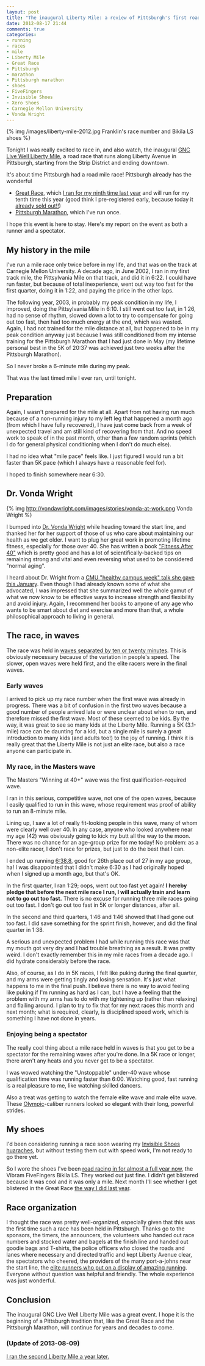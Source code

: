 ```yaml
---
layout: post
title: "The inaugural Liberty Mile: a review of Pittsburgh's first road mile race, a great community event"
date: 2012-08-17 21:44
comments: true
categories: 
- running
- races
- mile
- Liberty Mile
- Great Race
- Pittsburgh
- marathon
- Pittsburgh marathon
- shoes
- FiveFingers
- Invisible Shoes
- Xero Shoes
- Carnegie Mellon University
- Vonda Wright
---
```

{% img /images/liberty-mile-2012.jpg Franklin's race number and Bikila LS shoes %}

Tonight I was really excited to race in, and also watch, the inaugural [GNC Live Well Liberty Mile](http://www.libertymile.org/), a road race that runs along Liberty Avenue in Pittsburgh, starting from the Strip District and ending downtown.

It's about time Pittsburgh had a road mile race! Pittsburgh already has the wonderful

- [Great Race](http://rungreatrace.com/), which [I ran for my ninth time last year](/blog/2011/09/25/blistered-but-blissful-in-the-burgh/) and will run for my tenth time this year (good think I pre-registered early, because today it [already sold out!!](http://pittsburgh.cbslocal.com/2012/08/17/2012-great-race-officially-sold-out/))
- [Pittsburgh Marathon](http://www.pittsburghmarathon.com/), which I've run once.

I hope this event is here to stay. Here's my report on the event as both a runner and a spectator.

<!--more-->

## My history in the mile

I've run a mile race only twice before in my life, and that was on the track at Carnegie Mellon University. A decade ago, in June 2002, I ran in my first track mile, the Pittsylvania Mile on that track, and did it in 6:22. I could have run faster, but because of total inexperience, went out way too fast for the first quarter, doing it in 1:22, and paying the price in the other laps.

The following year, 2003, in probably my peak condition in my life, I improved, doing the Pittsylvania Mile in 6:10. I still went out too fast, in 1:26, had no sense of rhythm, slowed down a lot to try to compensate for going out too fast, then had too much energy at the end, which was wasted. Again, I had not trained for the mile distance at all, but happened to be in my peak condition anyway just because I was still conditioned from my intense training for the Pittsburgh Marathon that I had just done in May (my lifetime personal best in the 5K of 20:37 was achieved just two weeks after the Pittsburgh Marathon).

So I never broke a 6-minute mile during my peak.

That was the last timed mile I ever ran, until tonight.

## Preparation

Again, I wasn't prepared for the mile at all. Apart from not having run much because of a non-running injury to my left leg that happened a month ago (from which I have fully recovered), I have just come back from a week of unexpected travel and am still kind of recovering from that. And no speed work to speak of in the past month, other than a few random sprints (which I do for general physical conditioning when I don't do much else).

I had no idea what "mile pace" feels like. I just figured I would run a bit faster than 5K pace (which I always have a reasonable feel for).

I hoped to finish somewhere near 6:30.

## Dr. Vonda Wright

{% img http://vondawright.com/images/stories/vonda-at-work.png Vonda Wright %}

I bumped into [Dr. Vonda Wright](http://vondawright.com/) while heading toward the start line, and thanked her for her support of those of us who care about maintaining our health as we get older. I want to plug her great work in promoting lifetime fitness, especially for those over 40. She has written a book ["Fitness After 40"](http://vondawright.com/index.php?option=com_content&view=article&id=62&Itemid=83) which is pretty good and has a lot of scientifically-backed tips on remaining strong and vital and even reversing what used to be considered "normal aging".

I heard about Dr. Wright from a [CMU "healthy campus week" talk she gave this January](/blog/2012/01/20/cmu-fitness-challenge-keynote-lecture-by-vonda-wright-stay-strong-at-any-age/). Even though I had already known some of what she advocated, I was impressed that she summarized well the whole gamut of what we now know to be effective ways to increase strength and flexibility and avoid injury. Again, I recommend her books to anyone of any age who wants to be smart about diet and exercise and more than that, a whole philosophical approach to living in general.

## The race, in waves

The race was held in [waves separated by ten or twenty minutes](http://www.libertymile.org/Race-Waves.asp). This is obviously necessary because of the variation in people's speed. The slower, open waves were held first, and the elite racers were in the final waves.

### Early waves

I arrived to pick up my race number when the first wave was already in progress. There was a bit of confusion in the first two waves because a good number of people arrived late or were unclear about when to run, and therefore missed the first wave. Most of these seemed to be kids. By the way, it was great to see so many kids at the Liberty Mile. Running a 5K (3.1-mile) race can be daunting for a kid, but a single mile is surely a great introduction to many kids (and adults too!) to the joy of running. I think it is really great that the Liberty Mile is not just an elite race, but also a race anyone can participate in.

### My race, in the Masters wave

The Masters "Winning at 40+" wave was the first qualification-required wave.

I ran in this serious, competitive wave, not one of the open waves, because I easily qualified to run in this wave, whose requirement was proof of ability to run an 8-minute mile.

Lining up, I saw a lot of really fit-looking people in this wave, many of whom were clearly well over 40. In any case, anyone who looked anywhere near my age (42) was obviously going to kick my butt all the way to the moon. There was no chance for an age-group prize for me today! No problem: as a non-elite racer, I don't race for prizes, but just to do the best that I can.

I ended up running [6:38.8](http://runhigh.com/2012RESULTS/R081712AD.html), good for 26th place out of 27 in my age group, ha! I was disappointed that I didn't make 6:30 as I had originally hoped when I signed up a month ago, but that's OK.

In the first quarter, I ran 1:29; oops, went out too fast yet again! **I hereby pledge that before the next mile race I run, I will actually train and learn not to go out too fast.** There is no excuse for running three mile races going out too fast. I don't go out too fast in 5K or longer distances, after all.

In the second and third quarters, 1:46 and 1:46 showed that I had gone out too fast. I did save something for the sprint finish, however, and did the final quarter in 1:38.

A serious and unexpected problem I had while running this race was that my mouth got very dry and I had trouble breathing as a result. It was pretty weird. I don't exactly remember this in my mile races from a decade ago. I did hydrate considerably before the race.

Also, of course, as I do in 5K races, I felt like puking during the final quarter, and my arms were getting tingly and losing sensation. It's just what happens to me in the final push. I believe there is no way to avoid feeling like puking if I'm running as hard as I can, but I have a feeling that the problem with my arms has to do with my tightening up (rather than relaxing) and flailing around. I plan to try to fix that for my next races this month and next month; what is required, clearly, is disciplined speed work, which is something I have not done in years.

### Enjoying being a spectator

The really cool thing about a mile race held in waves is that you get to be a spectator for the remaining waves after you're done. In a 5K race or longer, there aren't any heats and you never get to be a spectator.

I was wowed watching the "Unstoppable" under-40 wave whose qualification time was running faster than 6:00. Watching good, fast running is a real pleasure to me, like watching skilled dancers.

Also a treat was getting to watch the female elite wave and male elite wave. These [Olympic](/blog/2012/07/27/why-i-do-not-watch-the-olympics-any-more/)-caliber runners looked so elegant with their long, powerful strides.

## My shoes

I'd been considering running a race soon wearing my [Invisible Shoes huaraches](/blog/2012/07/26/walking-and-running-in-invisible-shoes-a-review/), but without testing them out with speed work, I'm not ready to go there yet.

So I wore the shoes I've been [road racing in for almost a full year now](/blog/2011/09/23/happiness-is-finishing-39th-of-43-men-in-a-race/), the Vibram FiveFingers Bikila LS. They worked out just fine. I didn't get blistered because it was cool and it was only a mile. Next month I'll see whether I get blistered in the Great Race [the way I did last year](/blog/2011/09/25/blistered-but-blissful-in-the-burgh/).

## Race organization

I thought the race was pretty well-organized, especially given that this was the first time such a race has been held in Pittsburgh. Thanks go to the sponsors, the timers, the announcers, the volunteers who handed out race numbers and stocked water and bagels at the finish line and handed out goodie bags and T-shirts, the police officers who closed the roads and lanes where necessary and directed traffic and kept Liberty Avenue clear, the spectators who cheered, the providers of the many port-a-johns near the start line, the [elite runners who put on a display of amazing running](http://bringbackthemile.com/news/detail/Miller_and_Kampf_Win_GNC_Live_Well_Liberty_Mile). Everyone without question was helpful and friendly. The whole experience was just wonderful.

## Conclusion

The inaugural GNC Live Well Liberty Mile was a great event. I hope it is the beginning of a Pittsburgh tradition that, like the Great Race and the Pittsburgh Marathon, will continue for years and decades to come.

### (Update of 2013-08-09)

[I ran the second Liberty Mile a year later.](/blog/2013/08/09/getting-up-when-reality-punches-you-in-the-face-running-the-second-liberty-mile-in-pittsburgh/)
